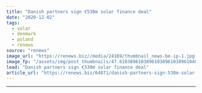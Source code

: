 ```yaml
---
title: "Danish partners sign €530m solar finance deal"
date: "2020-12-02"
tags: 
  - solar
  - denmark
  - poland
  - renews
source: "renews"
image_url: "https://renews.biz//media/24169/thumbnail_news-be-ip-1.jpg?mode=crop&width=770&heightratio=0.6103896103896103896103896104&slimmage=true"
image_fp: "/assets/img/post_thumbnails/47.6103896103896103896103896104&slimmage=true"
lead: "Danish partners sign €530m solar finance deal"
article_url: "https://renews.biz/64871/danish-partners-sign-530m-solar-finance-deal/"
---
```


---
